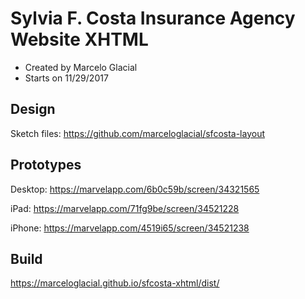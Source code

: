 # Sylvia F. Costa Insurance Agency Website XHTML

* Created by Marcelo Glacial
* Starts on 11/29/2017

## Design

Sketch files: <https://github.com/marceloglacial/sfcosta-layout>

## Prototypes

Desktop: <https://marvelapp.com/6b0c59b/screen/34321565>

iPad: <https://marvelapp.com/71fg9be/screen/34521228>

iPhone: <https://marvelapp.com/4519i65/screen/34521238>

## Build

<https://marceloglacial.github.io/sfcosta-xhtml/dist/>
